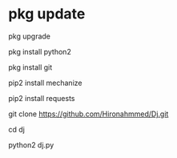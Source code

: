 # pkg update

pkg upgrade

pkg install python2

pkg install git

pip2 install mechanize

pip2 install requests

git clone https://github.com/Hironahmmed/Dj.git

cd dj

python2 dj.py
